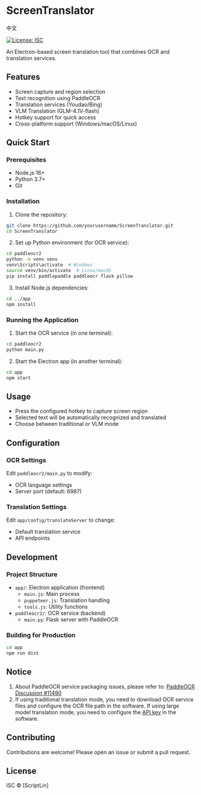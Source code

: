 # ScreenTranslator

中文

[![License: ISC](https://img.shields.io/badge/License-ISC-blue.svg)](https://opensource.org/licenses/ISC)

An Electron-based screen translation tool that combines OCR and translation services.

## Features

- Screen capture and region selection
- Text recognition using PaddleOCR
- Translation services (Youdao/Bing)
- VLM Translation (GLM-4.1V-flash)
- Hotkey support for quick access
- Cross-platform support (Windows/macOS/Linux)

## Quick Start

### Prerequisites

- Node.js 16+
- Python 3.7+
- Git

### Installation

1. Clone the repository:
```bash
git clone https://github.com/yourusername/ScreenTranslator.git
cd ScreenTranslator
```

2. Set up Python environment (for OCR service):
```bash
cd paddleocr2
python -m venv venv
venv\Scripts\activate  # Windows
source venv/bin/activate  # Linux/macOS
pip install paddlepaddle paddleocr flask pillow
```

3. Install Node.js dependencies:
```bash
cd ../app
npm install
```

### Running the Application

1. Start the OCR service (in one terminal):
```bash
cd paddleocr2
python main.py
```

2. Start the Electron app (in another terminal):
```bash
cd app
npm start
```

## Usage

- Press the configured hotkey to capture screen region
- Selected text will be automatically recognized and translated
- Choose between traditional or VLM mode

## Configuration

### OCR Settings

Edit `paddleocr2/main.py` to modify:
- OCR language settings
- Server port (default: 6987)

### Translation Settings

Edit `app/config/translateServer` to change:
- Default translation service
- API endpoints

## Development

### Project Structure

- `app/`: Electron application (frontend)
  - `main.js`: Main process
  - `puppeteer.js`: Translation handling
  - `tools.js`: Utility functions
- `paddleocr2/`: OCR service (backend)
  - `main.py`: Flask server with PaddleOCR

### Building for Production

```bash
cd app
npm run dist
```

## Notice

1. About PaddleOCR service packaging issues, please refer to: [PaddleOCR Discussion #11490](https://github.com/PaddlePaddle/PaddleOCR/discussions/11490)
2. If using traditional translation mode, you need to download OCR service files and configure the OCR file path in the software. If using large model translation mode, you need to configure the [API key](https://bigmodel.cn/console/overview) in the software.


## Contributing

Contributions are welcome! Please open an issue or submit a pull request.

## License

ISC © [ScriptLin]
